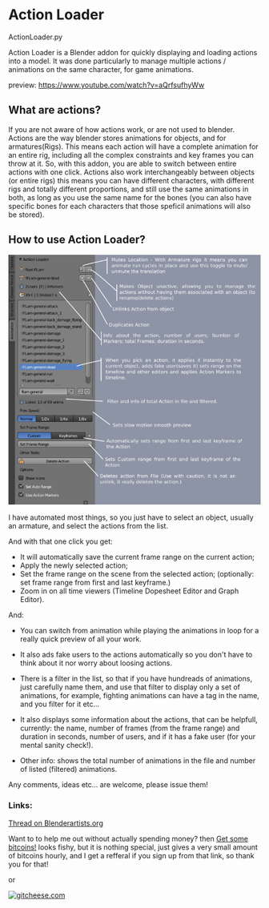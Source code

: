 # Action Loader
ActionLoader.py

Action Loader is a Blender addon for quickly displaying and loading actions into a model. It was done particularly to manage multiple actions / animations on the same character, for game animations.

preview: https://www.youtube.com/watch?v=aQrfsufhyWw

## What are actions?

If you are not aware of how actions work, or are not used to blender. Actions are the way blender stores animations for objects, and for armatures(Rigs). This means each action will have a complete animation for an entire rig, including all the complex constraints and key frames you can throw at it. So, with this addon, you are able to switch between entire actions with one click.
Actions also work interchangeably between objects (or entire rigs) this means you can have different characters, with different rigs and totally different proportions, and still use the same animations in both, as long as you use the same name for the bones (you can also have specific bones for each characters that those speficil animations will also be stored).

## How to use Action Loader?

![ActionLoader](ActionLoader_tips.png)

I have automated most things, so you just have to select an object, usually an armature, and select the actions from the list.

And with that one click you get:
- It will automatically save the current frame range on the current action;
- Apply the newly selected action;
- Set the frame range on the scene from the selected action; (optionally: set frame range from first and last keyframe.)
- Zoom in on all time viewers (Timeline Dopesheet Editor and Graph Editor). 

And:
- You can switch from animation while playing the animations in loop for a really quick preview of all your work.

- It also ads fake users to the actions automatically so you don't have to think about it nor worry about loosing actions.

- There is a filter in the list, so that if you have hundreads of animations, just carefully name them, and use that filter to display only a set of animations, for example, fighting animations can have a tag in the name, and you filter for it etc...

- It also displays some information about the actions, that can be helpfull, currently: the name, number of frames (from the frame range) and duration in seconds, number of users, and if it has a fake user (for your mental sanity check!). 

- Other info: shows the total number of animations in the file and number of listed (filtered) animations.

Any comments, ideas etc... are welcome, please issue them!

### Links:

[Thread on Blenderartists.org](https://blenderartists.org/forum/showthread.php?420530-AddOn-Action-Loader)


Want to to help me out without actually spending money? then [Get some bitcoins!](https://freebitco.in/?r=335281) looks fishy, but it is nothing special, just gives a very small amount of bitcoins hourly, and I get a refferal if you sign up from that link, so thank you for that!

or 

[![gitcheese.com](https://s3.amazonaws.com/gitcheese-ui-master/images/badge.svg)](https://www.gitcheese.com/donate/users/11646349/repos/89007583)

